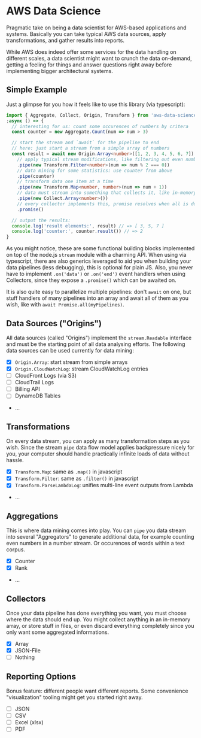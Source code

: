 # AWS Data Science

Pragmatic take on being a data scientist for AWS-based applications and systems.
Basically you can take typical AWS data sources, apply transformations, and
gather results into reports.

While AWS does indeed offer some services for the data handling on
different scales, a data scientist might want to crunch the data on-demand,
getting a feeling for things and answer questions right away before implementing
bigger architectural systems.

## Simple Example

Just a glimpse for you how it feels like to use this library (via typescript):

```typescript
import { Aggregate, Collect, Origin, Transform } from 'aws-data-science'
;async () => {
  // interesting for us: count some occurences of numbers by critera
  const counter = new Aggregate.Count(num => num > 3)

  // start the stream and `await` for the pipeline to end
  // here: just start a stream from a simple array of numbers
  const result = await new Origin.Array<number>([1, 2, 3, 4, 5, 6, 7])
    // apply typical stream modifications, like filtering out even numbers
    .pipe(new Transform.Filter<number>(num => num % 2 === 0))
    // data mining for some statistics: use counter from above
    .pipe(counter)
    // transform data one item at a time
    .pipe(new Transform.Map<number, number>(num => num + 1))
    // data must stream into something that collects it, like in-memory array
    .pipe(new Collect.Array<number>())
    // every collector implements this, promise resolves when all is done
    .promise()

  // output the results:
  console.log('result elements:', result) // => [ 3, 5, 7 ]
  console.log('counter:', counter.result()) // => 2
}
```

As you might notice, these are some functional building blocks implemented
on top of the node.js `stream` module with a charming API. When using via
typescript, there are also generics leveraged to aid you when building
your data pipelines (less debugging), this is optional for plain JS. Also,
you never have to implement `.on('data')` or `.on('end')` event handlers
when using Collectors, since they expose a `.promise()` which can be awaited
on.

It is also quite easy to parallelize multiple pipelines: don't `await` on
one, but stuff handlers of many pipelines into an array and await all of
them as you wish, like with `await Promise.all(myPipelines)`.

## Data Sources ("Origins")

All data sources (called "Origins") implement the `stream.Readable` interface
and must be the starting point of all data analysing efforts. The following
data sources can be used currently for data mining:

* [x] `Origin.Array`: start stream from simple arrays
* [x] `Origin.CloudWatchLog`: stream CloudWatchLog entries
* [ ] CloudFront Logs (via S3)
* [ ] CloudTrail Logs
* [ ] Billing API
* [ ] DynamoDB Tables
* ...

## Transformations

On every data stream, you can apply as many transformation steps as you wish.
Since the stream `pipe` data flow model applies backpressure nicely for you,
your computer should handle practically infinite loads of data without hassle.

* [x] `Transform.Map`: same as `.map()` in javascript
* [x] `Transform.Filter`: same as `.filter()` in javascript
* [x] `Transform.ParseLambdaLog`: unifies multi-line event outputs from Lambda
* ...

## Aggregations

This is where data mining comes into play. You can `pipe` you data stream
into several "Aggregators" to generate additional data, for example counting
even numbers in a number stream. Or occurences of words within a text corpus.

* [x] Counter
* [x] Rank
* ...

## Collectors

Once your data pipeline has done everything you want, you must choose where the
data should end up. You might collect anything in an in-memory array, or store
stuff in files, or even discard everything completely since you only want some
aggregated informations.

* [x] Array
* [x] JSON-File
* [ ] Nothing

## Reporting Options

Bonus feature: different people want different reports. Some convenience
"visualization" tooling might get you started right away.

* [ ] JSON
* [ ] CSV
* [ ] Excel (xlsx)
* [ ] PDF
